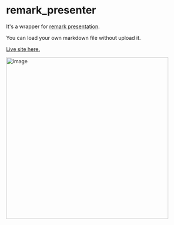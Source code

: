 # remark_presenter

It's a wrapper for [remark presentation](https://github.com/gnab/remark).

You can load your own markdown file without upload it.

[Live site here.](https://bycym.github.io/remark_presenter/)

<img width="441" alt="image" src="https://user-images.githubusercontent.com/6736080/168977736-bbcb637f-8db8-4142-808c-629a4dddef00.png">
